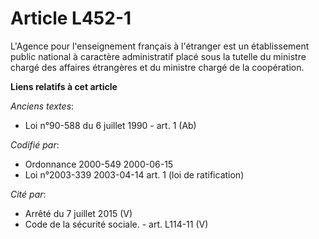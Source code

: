 # Article L452-1

L'Agence pour l'enseignement français à l'étranger est un établissement public national à caractère administratif placé sous
la tutelle du ministre chargé des affaires étrangères et du ministre chargé de la coopération.

**Liens relatifs à cet article**

_Anciens textes_:

  - Loi n°90-588 du 6 juillet 1990 - art. 1 (Ab)

_Codifié par_:

  - Ordonnance 2000-549 2000-06-15
  - Loi n°2003-339 2003-04-14 art. 1 (loi de ratification)

_Cité par_:

  - Arrêté du 7 juillet 2015 (V)
  - Code de la sécurité sociale. - art. L114-11 (V)
